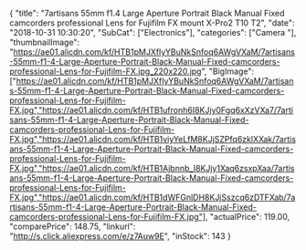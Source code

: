 {
	"title": "7artisans 55mm f1.4 Large Aperture Portrait Black Manual Fixed camcorders professional Lens for Fujifilm FX mount X-Pro2 T10 T2",
	"date": "2018-10-31 10:30:20",
	"SubCat": ["Electronics"],
	"categories": ["Camera "],
	"thumbnailImage": "https://ae01.alicdn.com/kf/HTB1pMJXfIyYBuNkSnfoq6AWgVXaM/7artisans-55mm-f1-4-Large-Aperture-Portrait-Black-Manual-Fixed-camcorders-professional-Lens-for-Fujifilm-FX.jpg_220x220.jpg",
	"BigImage": ["https://ae01.alicdn.com/kf/HTB1pMJXfIyYBuNkSnfoq6AWgVXaM/7artisans-55mm-f1-4-Large-Aperture-Portrait-Black-Manual-Fixed-camcorders-professional-Lens-for-Fujifilm-FX.jpg","https://ae01.alicdn.com/kf/HTB1ufronh6I8KJjy0Fgq6xXzVXa7/7artisans-55mm-f1-4-Large-Aperture-Portrait-Black-Manual-Fixed-camcorders-professional-Lens-for-Fujifilm-FX.jpg","https://ae01.alicdn.com/kf/HTB1viyYeLfM8KJjSZPfq6zklXXak/7artisans-55mm-f1-4-Large-Aperture-Portrait-Black-Manual-Fixed-camcorders-professional-Lens-for-Fujifilm-FX.jpg","https://ae01.alicdn.com/kf/HTB1Ajbnnb_I8KJjy1Xaq6zsxpXaa/7artisans-55mm-f1-4-Large-Aperture-Portrait-Black-Manual-Fixed-camcorders-professional-Lens-for-Fujifilm-FX.jpg","https://ae01.alicdn.com/kf/HTB1dWFGnlDH8KJjSszcq6zDTFXab/7artisans-55mm-f1-4-Large-Aperture-Portrait-Black-Manual-Fixed-camcorders-professional-Lens-for-Fujifilm-FX.jpg"],
	"actualPrice": 119.00,
	"comparePrice": 148.75,
	"linkurl": "http://s.click.aliexpress.com/e/z7Auw9E",
	"inStock": 143
}
